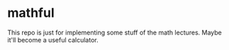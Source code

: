 # mathful

This repo is just for implementing some stuff of the math lectures. Maybe it'll become a useful calculator.

